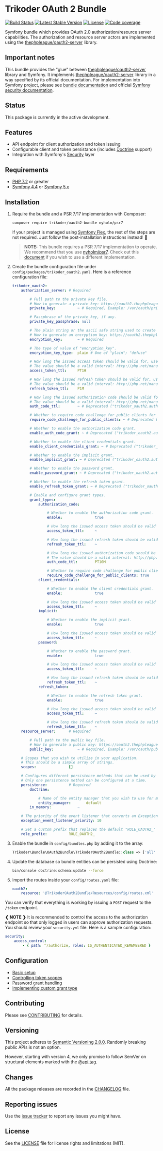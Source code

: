 # Trikoder OAuth 2 Bundle

[![Build Status](https://github.com/trikoder/oauth2-bundle/workflows/Tests/badge.svg)](https://github.com/trikoder/oauth2-bundle/actions)
[![Latest Stable Version](https://poser.pugx.org/trikoder/oauth2-bundle/v/stable)](https://packagist.org/packages/trikoder/oauth2-bundle)
[![License](https://poser.pugx.org/trikoder/oauth2-bundle/license)](https://packagist.org/packages/trikoder/oauth2-bundle)
[![Code coverage](https://codecov.io/gh/trikoder/oauth2-bundle/branch/master/graph/badge.svg)](https://codecov.io/gh/trikoder/oauth2-bundle)

Symfony bundle which provides OAuth 2.0 authorization/resource server capabilities. The authorization and resource server actors are implemented using the [thephpleague/oauth2-server](https://github.com/thephpleague/oauth2-server) library.

## Important notes

This bundle provides the "glue" between  [thephpleague/oauth2-server](https://github.com/thephpleague/oauth2-server) library and Symfony.
It implements [thephpleague/oauth2-server](https://github.com/thephpleague/oauth2-server) library in a way specified by its official documentation.
For implementation into Symfony project, please see [bundle documentation](docs/basic-setup.md) and official [Symfony security documentation](https://symfony.com/doc/current/security.html).

## Status

This package is currently in the active development.

## Features

* API endpoint for client authorization and token issuing
* Configurable client and token persistance (includes [Doctrine](https://www.doctrine-project.org/) support)
* Integration with Symfony's [Security](https://symfony.com/doc/current/security.html) layer

## Requirements

* [PHP 7.2](http://php.net/releases/7_2_0.php) or greater
* [Symfony 4.4](https://symfony.com/roadmap/4.4) or [Symfony 5.x](https://symfony.com/roadmap/5.0)

## Installation

1. Require the bundle and a PSR 7/17 implementation with Composer:

    ```sh
    composer require trikoder/oauth2-bundle nyholm/psr7
    ```

    If your project is managed using [Symfony Flex](https://github.com/symfony/flex), the rest of the steps are not required. Just follow the post-installation instructions instead! :tada:

    > **NOTE:** This bundle requires a PSR 7/17 implementation to operate. We recommend that you use [nyholm/psr7](https://github.com/Nyholm/psr7). Check out this [document](docs/psr-implementation-switching.md) if you wish to use a different implementation.

1. Create the bundle configuration file under `config/packages/trikoder_oauth2.yaml`. Here is a reference configuration file:

    ```yaml
    trikoder_oauth2:
        authorization_server: # Required

            # Full path to the private key file.
            # How to generate a private key: https://oauth2.thephpleague.com/installation/#generating-public-and-private-keys
            private_key:          ~ # Required, Example: /var/oauth/private.key

            # Passphrase of the private key, if any.
            private_key_passphrase: null

            # The plain string or the ascii safe string used to create a Defuse\Crypto\Key to be used as an encryption key.
            # How to generate an encryption key: https://oauth2.thephpleague.com/installation/#string-password
            encryption_key:       ~ # Required

            # The type of value of "encryption_key".
            encryption_key_type:  plain # One of "plain"; "defuse"

            # How long the issued access token should be valid for, used as a default if there is no grant type specific value set.
            # The value should be a valid interval: http://php.net/manual/en/dateinterval.construct.php#refsect1-dateinterval.construct-parameters
            access_token_ttl:     PT1H

            # How long the issued refresh token should be valid for, used as a default if there is no grant type specific value set.
            # The value should be a valid interval: http://php.net/manual/en/dateinterval.construct.php#refsect1-dateinterval.construct-parameters
            refresh_token_ttl:    P1M

            # How long the issued authorization code should be valid for.
            # The value should be a valid interval: http://php.net/manual/en/dateinterval.construct.php#refsect1-dateinterval.construct-parameters
            auth_code_ttl:        ~ # Deprecated ("trikoder_oauth2.authorization_server.auth_code_ttl" is deprecated, use "trikoder_oauth2.authorization_server.grant_types.authorization_code.auth_code_ttl" instead.)

            # Whether to require code challenge for public clients for the authorization code grant.
            require_code_challenge_for_public_clients: ~ # Deprecated ("trikoder_oauth2.authorization_server.require_code_challenge_for_public_clients" is deprecated, use "trikoder_oauth2.authorization_server.grant_types.authorization_code.require_code_challenge_for_public_clients" instead.)

            # Whether to enable the authorization code grant.
            enable_auth_code_grant: ~ # Deprecated ("trikoder_oauth2.authorization_server.enable_auth_code_grant" is deprecated, use "trikoder_oauth2.authorization_server.grant_types.authorization_code.enable" instead.)

            # Whether to enable the client credentials grant.
            enable_client_credentials_grant: ~ # Deprecated ("trikoder_oauth2.authorization_server.enable_client_credentials_grant" is deprecated, use "trikoder_oauth2.authorization_server.grant_types.client_credentials.enable" instead.)

            # Whether to enable the implicit grant.
            enable_implicit_grant: ~ # Deprecated ("trikoder_oauth2.authorization_server.enable_implicit_grant" is deprecated, use "trikoder_oauth2.authorization_server.grant_types.implicit.enable" instead.)

            # Whether to enable the password grant.
            enable_password_grant: ~ # Deprecated ("trikoder_oauth2.authorization_server.enable_password_grant" is deprecated, use "trikoder_oauth2.authorization_server.grant_types.password.enable" instead.)

            # Whether to enable the refresh token grant.
            enable_refresh_token_grant: ~ # Deprecated ("trikoder_oauth2.authorization_server.enable_refresh_token_grant" is deprecated, use "trikoder_oauth2.authorization_server.grant_types.refresh_token.enable" instead.)

            # Enable and configure grant types.
            grant_types:
                authorization_code:

                    # Whether to enable the authorization code grant.
                    enable:               true

                    # How long the issued access token should be valid for the authorization code grant.
                    access_token_ttl:     ~

                    # How long the issued refresh token should be valid for the authorization code grant.
                    refresh_token_ttl:    ~

                    # How long the issued authorization code should be valid for.
                    # The value should be a valid interval: http://php.net/manual/en/dateinterval.construct.php#refsect1-dateinterval.construct-parameters
                    auth_code_ttl:        PT10M

                    # Whether to require code challenge for public clients for the authorization code grant.
                    require_code_challenge_for_public_clients: true
                client_credentials:

                    # Whether to enable the client credentials grant.
                    enable:               true

                    # How long the issued access token should be valid for the client credentials grant.
                    access_token_ttl:     ~
                implicit:

                    # Whether to enable the implicit grant.
                    enable:               true

                    # How long the issued access token should be valid for the implicit grant.
                    access_token_ttl:     ~
                password:

                    # Whether to enable the password grant.
                    enable:               true

                    # How long the issued access token should be valid for the password grant.
                    access_token_ttl:     ~

                    # How long the issued refresh token should be valid for the password grant.
                    refresh_token_ttl:    ~
                refresh_token:

                    # Whether to enable the refresh token grant.
                    enable:               true

                    # How long the issued access token should be valid for the refresh token grant.
                    access_token_ttl:     ~

                    # How long the issued refresh token should be valid for the refresh token grant.
                    refresh_token_ttl:    ~
        resource_server:      # Required

            # Full path to the public key file.
            # How to generate a public key: https://oauth2.thephpleague.com/installation/#generating-public-and-private-keys
            public_key:           ~ # Required, Example: /var/oauth/public.key

        # Scopes that you wish to utilize in your application.
        # This should be a simple array of strings.
        scopes:               []

        # Configures different persistence methods that can be used by the bundle for saving client and token data.
        # Only one persistence method can be configured at a time.
        persistence:          # Required
            doctrine:

                # Name of the entity manager that you wish to use for managing clients and tokens.
                entity_manager:       default
            in_memory:            ~

        # The priority of the event listener that converts an Exception to a Response.
        exception_event_listener_priority: 10

        # Set a custom prefix that replaces the default "ROLE_OAUTH2_" role prefix.
        role_prefix:          ROLE_OAUTH2_
    ```

1. Enable the bundle in `config/bundles.php` by adding it to the array:

    ```php
    Trikoder\Bundle\OAuth2Bundle\TrikoderOAuth2Bundle::class => ['all' => true]
    ```

1. Update the database so bundle entities can be persisted using Doctrine:

    ```sh
    bin/console doctrine:schema:update --force
    ```

1. Import the routes inside your `config/routes.yaml` file:

    ```yaml
    oauth2:
        resource: '@TrikoderOAuth2Bundle/Resources/config/routes.xml'
    ```

You can verify that everything is working by issuing a `POST` request to the `/token` endpoint.

**❮ NOTE ❯** It is recommended to control the access to the authorization endpoint
so that only logged in users can approve authorization requests.
You should review your `security.yml` file. Here is a sample configuration:

```yaml
security:
    access_control:
        - { path: ^/authorize, roles: IS_AUTHENTICATED_REMEMBERED }
```

## Configuration

* [Basic setup](docs/basic-setup.md)
* [Controlling token scopes](docs/controlling-token-scopes.md)
* [Password grant handling](docs/password-grant-handling.md)
* [Implementing custom grant type](docs/implementing-custom-grant-type.md)

## Contributing

Please see [CONTRIBUTING](CONTRIBUTING.md) for details.

## Versioning

This project adheres to [Semantic Versioning 2.0.0](http://semver.org/). Randomly breaking public APIs is not an option.

However, starting with version 4, we only promise to follow SemVer on structural elements marked with the [@api tag](https://github.com/php-fig/fig-standards/blob/2668020622d9d9eaf11d403bc1d26664dfc3ef8e/proposed/phpdoc-tags.md#51-api).

## Changes

All the package releases are recorded in the [CHANGELOG](CHANGELOG.md) file.

## Reporting issues

Use the [issue tracker](https://github.com/trikoder/oauth2-bundle/issues) to report any issues you might have.

## License

See the [LICENSE](LICENSE.md) file for license rights and limitations (MIT).
